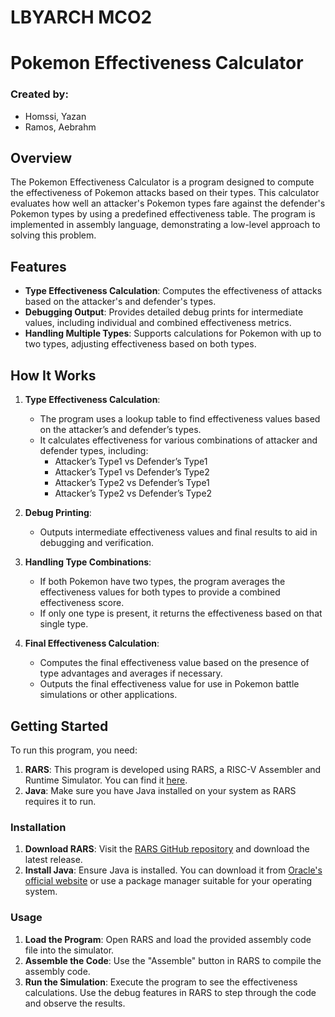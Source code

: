 # LBYARCH MCO2
# Pokemon Effectiveness Calculator
### Created by:
- Homssi, Yazan
- Ramos, Aebrahm

## Overview

The Pokemon Effectiveness Calculator is a program designed to compute the effectiveness of Pokemon attacks based on their types. This calculator evaluates how well an attacker's Pokemon types fare against the defender's Pokemon types by using a predefined effectiveness table. The program is implemented in assembly language, demonstrating a low-level approach to solving this problem.

## Features

- **Type Effectiveness Calculation**: Computes the effectiveness of attacks based on the attacker's and defender's types.
- **Debugging Output**: Provides detailed debug prints for intermediate values, including individual and combined effectiveness metrics.
- **Handling Multiple Types**: Supports calculations for Pokemon with up to two types, adjusting effectiveness based on both types.

## How It Works

1. **Type Effectiveness Calculation**:
   - The program uses a lookup table to find effectiveness values based on the attacker’s and defender’s types.
   - It calculates effectiveness for various combinations of attacker and defender types, including:
     - Attacker’s Type1 vs Defender’s Type1
     - Attacker’s Type1 vs Defender’s Type2
     - Attacker’s Type2 vs Defender’s Type1
     - Attacker’s Type2 vs Defender’s Type2

2. **Debug Printing**:
   - Outputs intermediate effectiveness values and final results to aid in debugging and verification.

3. **Handling Type Combinations**:
   - If both Pokemon have two types, the program averages the effectiveness values for both types to provide a combined effectiveness score.
   - If only one type is present, it returns the effectiveness based on that single type.

4. **Final Effectiveness Calculation**:
   - Computes the final effectiveness value based on the presence of type advantages and averages if necessary.
   - Outputs the final effectiveness value for use in Pokemon battle simulations or other applications.

## Getting Started

To run this program, you need:

1. **RARS**: This program is developed using RARS, a RISC-V Assembler and Runtime Simulator. You can find it [here](https://github.com/TheThirdOne/rars).
2. **Java**: Make sure you have Java installed on your system as RARS requires it to run.

### Installation

1. **Download RARS**: Visit the [RARS GitHub repository](https://github.com/TheThirdOne/rars) and download the latest release.
2. **Install Java**: Ensure Java is installed. You can download it from [Oracle's official website](https://www.oracle.com/java/technologies/javase-downloads.html) or use a package manager suitable for your operating system.

### Usage

1. **Load the Program**: Open RARS and load the provided assembly code file into the simulator.
2. **Assemble the Code**: Use the "Assemble" button in RARS to compile the assembly code.
3. **Run the Simulation**: Execute the program to see the effectiveness calculations. Use the debug features in RARS to step through the code and observe the results.
